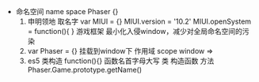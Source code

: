 - 命名空间 name space
    Phaser {}
    1. 申明领地
    取名字 var MIUI = {}
    MIUI.version = '10.2'
    MIUI.openSystem = function(){ }
    游戏框架 最小化入侵window，减少对全局命名空间的污染
    2. var Phaser = {} 挂载到window下 作用域 scope
    window =>
    3. es5 类构造 function(){}
    函数名首字母大写 类 构造函数
    方法 Phaser.Game.prototype.getName()